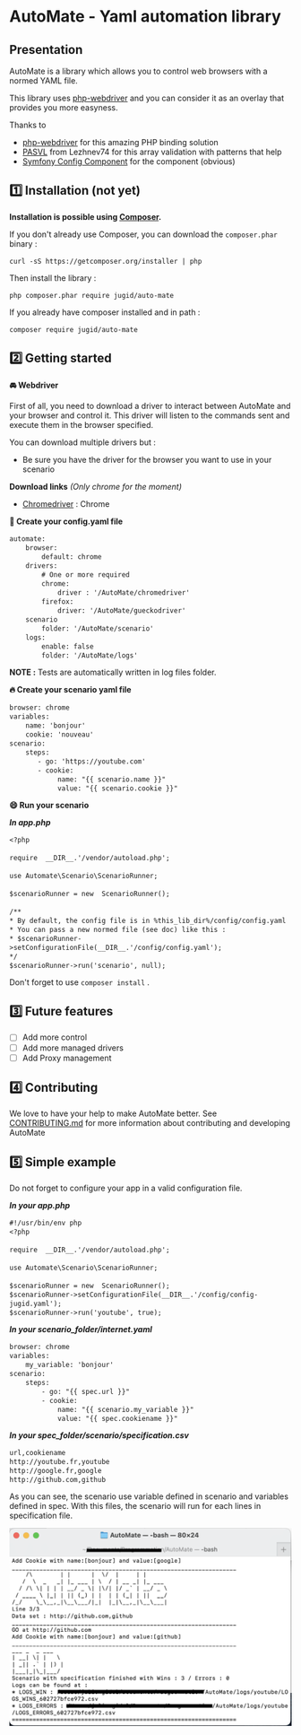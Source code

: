 # AutoMate - Yaml automation library

## Presentation

AutoMate is a library which allows you to control web browsers with a normed YAML file.

This library uses [php-webdriver](https://github.com/php-webdriver/php-webdriver) and you can consider it as an overlay that provides you more easyness.

Thanks to 
 - [php-webdriver](https://github.com/php-webdriver/php-webdriver) for this amazing PHP binding solution
 - [PASVL](https://github.com/lezhnev74/pasvl) from Lezhnev74 for this array validation with patterns that help
 - [Symfony Config Component](https://github.com/symfony/config) for the component (obvious)

## 1️⃣ Installation (not yet)

**Installation is possible using [Composer](https://getcomposer.org/).**

If you don't already use Composer, you can download the `composer.phar` binary :

    curl -sS https://getcomposer.org/installer | php

Then install the library :

    php composer.phar require jugid/auto-mate

If you already have composer installed and in path :

    composer require jugid/auto-mate

## 2️⃣ Getting started

**🚘 Webdriver**

First of all, you need to download a driver to interact between AutoMate and your browser and control it. This driver will listen to the commands sent and execute them in the browser specified.

You can download multiple drivers but :

 - Be sure you have the driver for the browser you want to use in your scenario

**Download links**
*(Only chrome for the moment)*
 - [Chromedriver](https://sites.google.com/a/chromium.org/chromedriver/downloads) : Chrome

**🔧 Create your config.yaml file**

    automate:
    	browser:
    		default: chrome
    	drivers:
	    	# One or more required
    		chrome:
    			driver : '/AutoMate/chromedriver'
    		firefox:
    			driver: '/AutoMate/gueckodriver'
    	scenario
			folder: '/AutoMate/scenario'
    	logs:
    		enable: false
    		folder: '/AutoMate/logs'


**NOTE :** Tests are automatically written in log files folder.

**🔥 Create your scenario yaml file**

    browser: chrome
    variables:
        name: 'bonjour'
        cookie: 'nouveau'
    scenario:
        steps:
    	   - go: 'https://youtube.com'
    	   - cookie:
    		    name: "{{ scenario.name }}"
    		    value: "{{ scenario.cookie }}"

**😄 Run your scenario**

***In app.php***

    <?php
    
    require  __DIR__.'/vendor/autoload.php';
    
    use Automate\Scenario\ScenarioRunner;
    
    $scenarioRunner = new  ScenarioRunner();
    
    /**
    * By default, the config file is in %this_lib_dir%/config/config.yaml
    * You can pass a new normed file (see doc) like this :
    * $scenarioRunner->setConfigurationFile(__DIR__.'/config/config.yaml');
    */
    $scenarioRunner->run('scenario', null);

Don't forget to use `composer install` .

## 3️⃣ Future features

 - [ ] Add more control
 - [ ] Add more managed drivers
 - [ ] Add Proxy management

## 4️⃣ Contributing

We love to have your help to make AutoMate better. 
See [CONTRIBUTING.md](.github/CONTRIBUTING.md) for more information about contributing and developing AutoMate

## 5️⃣ Simple example

Do not forget to configure your app in a valid configuration file.

***In your app.php***

    #!/usr/bin/env php
    <?php
    
    require  __DIR__.'/vendor/autoload.php';
    
    use Automate\Scenario\ScenarioRunner;
    
    $scenarioRunner = new  ScenarioRunner();
    $scenarioRunner->setConfigurationFile(__DIR__.'/config/config-jugid.yaml');
    $scenarioRunner->run('youtube', true);


***In your scenario_folder/internet.yaml***

    browser: chrome
    variables:
    	my_variable: 'bonjour'
    scenario:
    	steps:
    		- go: "{{ spec.url }}"
    		- cookie:
    			name: "{{ scenario.my_variable }}"
    			value: "{{ spec.cookiename }}"

***In your spec_folder/scenario/specification.csv***

    url,cookiename
    http://youtube.fr,youtube
    http://google.fr,google
    http://github.com,github

As you can see, the scenario use variable defined in scenario and variables defined in spec.
With this files, the scenario will run for each lines in specification file.

![AutoMate Screenshot](https://github.com/JuGid/AutoMate/blob/master/docs/images/screen_automate.png)



